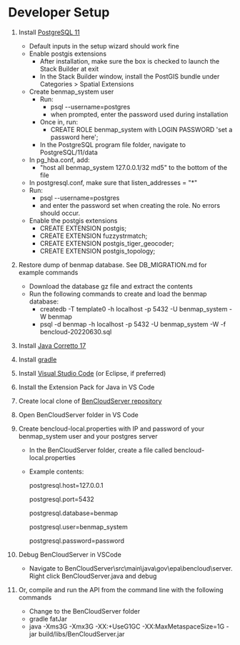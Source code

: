 # Developer Setup

1. Install [PostgreSQL 11](https://www.postgresql.org/download/)
    * Default inputs in the setup wizard should work fine
    * Enable postgis extensions
        * After installation, make sure the box is checked to launch the Stack Builder at exit
        * In the Stack Builder window, install the PostGIS bundle under Categories > Spatial Extensions
    * Create benmap_system user
        * Run:
          * psql --username=postgres
          * when prompted, enter the password used during installation
        * Once in, run:
          * CREATE ROLE benmap_system with LOGIN PASSWORD 'set a password here';
        * In the PostgreSQL program file folder, navigate to PostgreSQL/11/data
    * In pg_hba.conf, add:
        * "host	all	benmap_system	127.0.0.1/32	md5" to the bottom of the file
    * In postgresql.conf, make sure that listen_addresses = "*"
    * Run:
        * psql --username=postgres 
        * and enter the password set when creating the role. No errors should occur.
    * Enable the postgis extensions
        * CREATE EXTENSION postgis;
        * CREATE EXTENSION fuzzystrmatch;
        * CREATE EXTENSION postgis_tiger_geocoder;
        * CREATE EXTENSION postgis_topology;
2. Restore dump of benmap database. See DB_MIGRATION.md for example commands 
    * Download the database gz file and extract the contents
    * Run the following commands to create and load the benmap database:
        * createdb -T template0 -h localhost -p 5432 -U benmap_system -W benmap
        * psql -d benmap -h localhost -p 5432 -U benmap_system -W -f bencloud-20220630.sql

3. Install [Java Corretto 17](https://docs.aws.amazon.com/corretto/latest/corretto-17-ug/downloads-list.html)
4. Install [gradle](https://gradle.org/install/)
5. Install [Visual Studio Code](https://code.visualstudio.com/) (or Eclipse, if preferred)
6. Install the Extension Pack for Java in VS Code
7. Create local clone of [BenCloudServer repository](https://github.com/BenMAPCE/BenCloudServer)
8. Open BenCloudServer folder in VS Code
9. Create bencloud-local.properties with IP and password of your benmap_system user and your postgres server
    * In the BenCloudServer folder, create a file called bencloud-local.properties
    * Example contents:
  
        postgresql.host=127.0.0.1 

        postgresql.port=5432 

        postgresql.database=benmap 

        postgresql.user=benmap_system 

        postgresql.password=password

10. Debug BenCloudServer in VSCode
    * Navigate to BenCloudServer\src\main\java\gov\epa\bencloud\server. Right click BenCloudServer.java and debug
11. Or, compile and run the API from the command line with the following commands
    * Change to the BenCloudServer folder
    * gradle fatJar
    * java -Xms3G -Xmx3G -XX:+UseG1GC -XX:MaxMetaspaceSize=1G -jar build/libs/BenCloudServer.jar